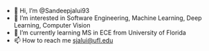- 👋 Hi, I’m @Sandeepjalui93
- 👀 I’m interested in Software Engineering, Machine Learning, Deep Learning, Computer Vision
- 🌱 I’m currently learning MS in ECE from University of Florida
- 📫 How to reach me sjalui@ufl.edu

<!---
Sandeepjalui93/Sandeepjalui93 is a ✨ special ✨ repository because its `README.md` (this file) appears on your GitHub profile.
You can click the Preview link to take a look at your changes.
--->
